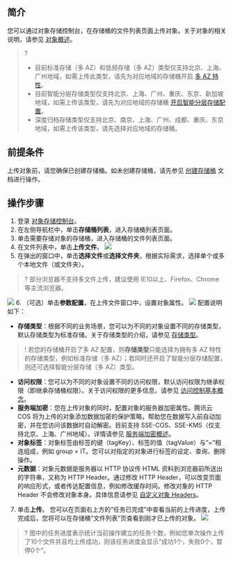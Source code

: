 ## 简介

您可以通过对象存储控制台，在存储桶的文件列表页面上传对象。关于对象的相关说明，请参见 [对象概述](https://cloud.tencent.com/document/product/436/13324)。

>?
> - 目前标准存储（多 AZ）和低频存储（多 AZ）类型仅支持北京、上海、广州地域，如需上传此类型，请先为对应地域的存储桶开启 [多 AZ 特性](https://cloud.tencent.com/document/product/436/40548)。
> - 目前智能分层存储类型仅支持北京、上海、广州、重庆、东京、新加坡地域，如需上传该类型，请先为对应地域的存储桶 [开启智能分层存储配置](https://cloud.tencent.com/document/product/436/48350)。
> - 深度归档存储类型仅支持北京、南京、上海、广州、成都、重庆、东京地域，如需上传该类型，请先选择对应地域的存储桶。
> 

## 前提条件

上传对象前，请您确保已创建存储桶。如未创建存储桶，请先参见 [创建存储桶](https://cloud.tencent.com/document/product/436/13309) 文档进行操作。

## 操作步骤

1. 登录 [对象存储控制台](https://console.cloud.tencent.com/cos5)。
2. 在左侧导航栏中，单击**存储桶列表**，进入存储桶列表页面。
3. 单击需要存储对象的存储桶，进入存储桶的文件列表页面。
4. 在文件列表中，单击**上传文件**。
![](https://main.qcloudimg.com/raw/e90b6d290a8b9c6ff68df6ec94cf9846.jpg)
5. 在弹出的窗口中，单击**选择文件**或**选择文件夹**，根据实际需求，选择单个或多个本地文件（或文件夹）。
>? 部分浏览器不支持多文件上传，建议使用 IE10以上、Firefox、Chrome 等主流浏览器。
>
![](https://main.qcloudimg.com/raw/99def45ff72ccfd5868d03a0623c4312.png)
6. （可选）单击**参数配置**，在上传文件窗口中，设置对象属性。
 ![](https://qcloudimg.tencent-cloud.cn/raw/c39b1edd2c70226884c7b8d0ee1b8f3f.png)
配置说明如下：
 - **存储类型**：根据不同的业务场景，您可以为不同的对象设置不同的存储类型，默认存储类型为标准存储。关于存储类型的介绍，请参见 [存储类型](https://cloud.tencent.com/document/product/436/6222#.E5.AD.98.E5.82.A8.E7.B1.BB.E5.9E.8B)。
>! 若您的存储桶开启了多 AZ 配置，则**存储类型**只能选择为拥有多 AZ 特性的存储类型，例如标准存储（多 AZ）；若同时还开启了智能分层存储配置，则还可选择智能分层存储（多 AZ）类型。
>
 - **访问权限**：您可以为不同的对象设置不同的访问权限，默认访问权限为继承权限（即继承存储桶权限）。关于访问权限的更多信息，请参见 [访问控制基本概念](https://cloud.tencent.com/document/product/436/30749)。
 - **服务端加密**：您在上传对象的同时，配置对象的服务器加密属性。腾讯云 COS 将为上传的对象添加数据加密的保护策略，帮助您在数据写入前自动加密，并在您访问该数据时自动解密。目前支持 SSE-COS、SSE-KMS（仅支持北京、上海、广州地域）。详情请参见 [服务端加密概述](https://cloud.tencent.com/document/product/436/18145)。
 - **对象标签**：对象标签由标签的键（tagKey）、标签的值（tagValue）与“=”相连组成，例如 group = IT。您可以对指定的对象进行标签的设定、查询、删除操作。
 - **元数据**：对象元数据是服务器以 HTTP 协议传 HTML 资料到浏览器前所送出的字符串，又称为 HTTP Header。通过修改 HTTP Header，可以改变页面的响应形式，或者传达配置信息，例如修改缓存时间。修改对象的 HTTP Header 不会修改对象本身。具体信息请参见 [自定义对象 Headers](https://cloud.tencent.com/document/product/436/13361)。
7. 单击**上传**。
您可以在页面右上方的“任务已完成”中查看当前的上传进度，上传完成后，您将可以在存储桶“文件列表”页查看到刚才已上传的对象。
![](https://main.qcloudimg.com/raw/b92bce55e6f8a31c81f132587bb1cf7f.png)
>? 图中的任务进度表示统计当前操作建立的任务个数，例如您单次操作上传了10个文件并且均上传成功，则该任务进度会显示“成功1个，失败0个，暂停0个”。
>
